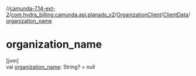 //[camunda-7.14-ext-2](../../../../index.md)/[com.hydra_billing.camunda.api.planado_v2](../../index.md)/[OrganizationClient](../index.md)/[ClientData](index.md)/[organization_name](organization_name.md)

# organization_name

[jvm]\
val [organization_name](organization_name.md): String? = null
